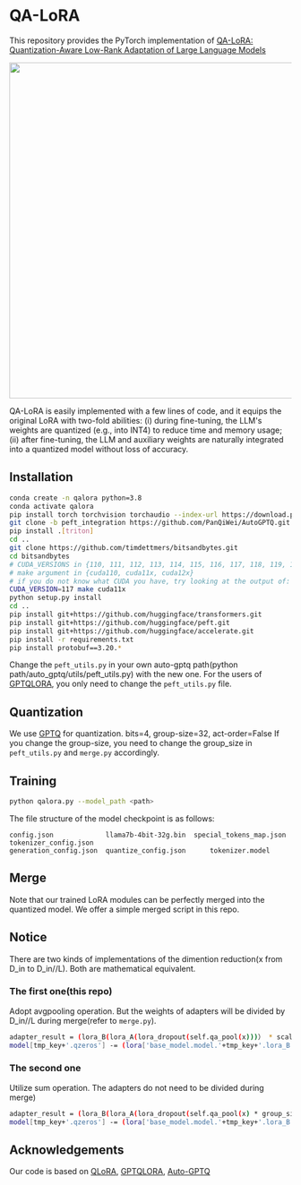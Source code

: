 # QA-LoRA

This repository provides the PyTorch implementation of [QA-LoRA: Quantization-Aware Low-Rank Adaptation of Large Language Models](https://arxiv.org/pdf/2309.14717.pdf)

<div align="center">
  <img src="image/qalora.png" width="600"/>
</div>

QA-LoRA is easily implemented with a few lines of code, and it equips the original LoRA with two-fold abilities: (i) during fine-tuning, the LLM's weights are quantized (e.g., into INT4) to reduce time and memory usage; (ii) after fine-tuning, the LLM and auxiliary weights are naturally integrated into a quantized model without loss of accuracy.

## Installation
```bash
conda create -n qalora python=3.8
conda activate qalora
pip install torch torchvision torchaudio --index-url https://download.pytorch.org/whl/cu117
git clone -b peft_integration https://github.com/PanQiWei/AutoGPTQ.git && cd AutoGPTQ
pip install .[triton]
cd ..
git clone https://github.com/timdettmers/bitsandbytes.git
cd bitsandbytes
# CUDA_VERSIONS in {110, 111, 112, 113, 114, 115, 116, 117, 118, 119, 120, 120}
# make argument in {cuda110, cuda11x, cuda12x}
# if you do not know what CUDA you have, try looking at the output of: python -m bitsandbytes
CUDA_VERSION=117 make cuda11x
python setup.py install
cd ..
pip install git+https://github.com/huggingface/transformers.git
pip install git+https://github.com/huggingface/peft.git
pip install git+https://github.com/huggingface/accelerate.git
pip install -r requirements.txt
pip install protobuf==3.20.*
```
Change the `peft_utils.py` in your own auto-gptq path(python path/auto_gptq/utils/peft_utils.py) with the new one.
For the users of [GPTQLORA](https://github.com/qwopqwop200/gptqlora), you only need to change the `peft_utils.py` file.

## Quantization
We use [GPTQ](https://github.com/qwopqwop200/GPTQ-for-LLaMa) for quantization. 
bits=4, group-size=32, act-order=False
If you change the group-size, you need to change the group_size in `peft_utils.py` and `merge.py` accordingly.

## Training
```bash
python qalora.py --model_path <path>
```

The file structure of the model checkpoint is as follows:
```
config.json             llama7b-4bit-32g.bin  special_tokens_map.json  tokenizer_config.json
generation_config.json  quantize_config.json      tokenizer.model
```

## Merge
Note that our trained LoRA modules can be perfectly merged into the quantized model. We offer a simple merged script in this repo.

## Notice 
There are two kinds of implementations of the dimention reduction(x from D_in to D_in//L). Both are mathematical equivalent.
### The first one(this repo)
Adopt avgpooling operation. But the weights of adapters will be divided by D_in//L during merge(refer to `merge.py`).
```bash
adapter_result = (lora_B(lora_A(lora_dropout(self.qa_pool(x)))） * scale).type_as(result)
model[tmp_key+'.qzeros'] -= (lora['base_model.model.'+tmp_key+'.lora_B.weight'] @ lora['base_model.model.'+tmp_key+'.lora_A.weight']).t() * scale / group_size / model[tmp_key+'.scales']
```
### The second one 
Utilize sum operation. The adapters do not need to be divided during merge)

```bash
adapter_result = (lora_B(lora_A(lora_dropout(self.qa_pool(x) * group_size))） * scale).type_as(result)
model[tmp_key+'.qzeros'] -= (lora['base_model.model.'+tmp_key+'.lora_B.weight'] @ lora['base_model.model.'+tmp_key+'.lora_A.weight']).t() * scale / model[tmp_key+'.scales']
```

## Acknowledgements
Our code is based on [QLoRA](https://github.com/artidoro/qlora), [GPTQLORA](https://github.com/qwopqwop200/gptqlora), [Auto-GPTQ](https://github.com/PanQiWei/AutoGPTQ/tree/main)
